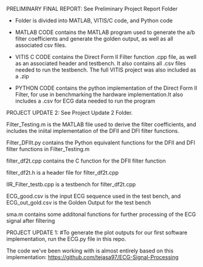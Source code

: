 PRELIMINARY FINAL REPORT: See Preliminary Project Report Folder

- Folder is divided into MATLAB, VITIS/C code, and Python code

- MATLAB CODE contains the MATLAB program used to generate the a/b filter coefficients and generate the golden output, as well as all associated csv files.

- VITIS C CODE contains the Direct Form II Filter function .cpp file, as well as an associated header and testbench. It also contains all .csv files needed to run the testbench. The full VITIS project was also included as a .zip

- PYTHON CODE contains the python implementation of the Direct Form II Filter, for use in benchmarking the hardware implementation.It also includes a .csv for ECG data needed to run the program



PROJECT UPDATE 2: See Project Update 2 Folder.

Filter_Testing.m is the MATLAB file used to derive the filter coefficients, and includes the iniital implementation of the DFII and DFI filter functions.

Filter_DFIIt.py contains the Python equivalent functions for the DFII and DFI filter functions in Filter_Testing.m

filter_df2t.cpp contains the C function for the DFII filter function

filter_df2t.h is a header file for filter_df2t.cpp

IIR_Filter_testb.cpp is a testbench for filter_df2t.cpp

ECG_good.csv is the input ECG sequence used in the test bench, and ECG_out_gold.csv is the Golden Output for the test bench

sma.m contains some additonal functions for further processing of the ECG signal after filtering


PROJECT UPDATE 1:
#To generate the plot outputs for our first software implementation, run the ECG.py file in this repo. 

The code we've been working with is almost entirely based on this implementation: https://github.com/tejasa97/ECG-Signal-Processing  
